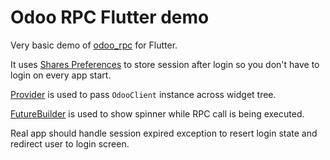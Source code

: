 # Odoo RPC Flutter demo

Very basic demo of [odoo_rpc](https://pub.dev/packages/odoo_rpc) for Flutter.

It uses [Shares Preferences](https://pub.dev/packages/shared_preferences) to store session after login so you don't have to login on every app start.

[Provider](https://pub.dev/packages/provider) is used to pass `OdooClient` instance across widget tree.

[FutureBuilder](https://api.flutter.dev/flutter/widgets/FutureBuilder-class.html) is used to show spinner while RPC call is being executed.

Real app should handle session expired exception to resert login state and redirect user to login screen.
